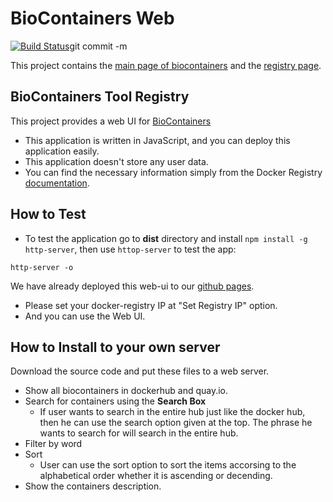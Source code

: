BioContainers Web
==============================
[![Build Status](https://travis-ci.org/BioContainers/BioContainers.github.io.svg?branch=master)](https://travis-ci.org/BioContainers/BioContainers.github.io)git commit -m


This project contains the [main page of biocontainers](https://biocontainers.pro) and the [registry page](https://biocontainers.pro/registry).

BioContainers Tool Registry
---------------------------------

This project provides a web UI for [BioContainers](https://biocontainers.pro)

* This application is written in JavaScript, and you can deploy this application easily.
* This application doesn't store any user data.
* You can find the necessary information simply from the Docker Registry [documentation](http://biocontainers.pro/docs/101/biocontainers-registry/).


How to Test
------------------------

- To test the application go to **dist** directory and install `npm install -g http-server`, then use `httop-server` to test the app:

```
http-server -o
```

We have already deployed this web-ui to our [github pages](http://worksap-ate.github.io/docker-registry-ui/#/).

- Please set your docker-registry IP at "Set Registry IP" option. 
- And you can use the Web UI.

How to Install to your own server
--------------------------------------

Download the source code and put these files to a web server.

- Show all biocontainers in dockerhub and quay.io.
- Search for containers using the **Search Box**
    * If user wants to search in the entire hub just like the docker hub, then he can use the search option given at the top. The phrase he wants to search for will search in the entire hub.
- Filter by word
- Sort
    * User can use the sort option to sort the items accorsing to the alphabetical order whether it is ascending or decending.
- Show the containers description. 